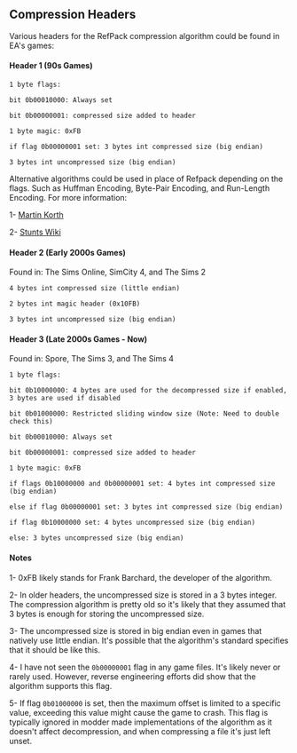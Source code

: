 ## Compression Headers

Various headers for the RefPack compression algorithm could be found in EA's games:

#### Header 1 (90s Games)

```
1 byte flags:

bit 0b00010000: Always set

bit 0b00000001: compressed size added to header

1 byte magic: 0xFB

if flag 0b00000001 set: 3 bytes int compressed size (big endian)

3 bytes int uncompressed size (big endian)
```

Alternative algorithms could be used in place of Refpack depending on the flags. Such as Huffman Encoding, Byte-Pair Encoding, and Run-Length Encoding. For more information:

1- [Martin Korth](https://problemkaputt.de/psxspx-cdrom-file-compression-ea-methods.htm)

2- [Stunts Wiki](https://wiki.stunts.hu/wiki/Compression#EAC_packing)

#### Header 2 (Early 2000s Games)

Found in: The Sims Online, SimCity 4, and The Sims 2

```
4 bytes int compressed size (little endian)

2 bytes int magic header (0x10FB)

3 bytes int uncompressed size (big endian)
```

#### Header 3 (Late 2000s Games - Now)

Found in: Spore, The Sims 3, and The Sims 4

```
1 byte flags:

bit 0b10000000: 4 bytes are used for the decompressed size if enabled, 3 bytes are used if disabled

bit 0b01000000: Restricted sliding window size (Note: Need to double check this)

bit 0b00010000: Always set

bit 0b00000001: compressed size added to header

1 byte magic: 0xFB

if flags 0b10000000 and 0b00000001 set: 4 bytes int compressed size (big endian)

else if flag 0b00000001 set: 3 bytes int compressed size (big endian)

if flag 0b10000000 set: 4 bytes uncompressed size (big endian)

else: 3 bytes uncompressed size (big endian)
```

#### Notes

1- 0xFB likely stands for Frank Barchard, the developer of the algorithm.

2- In older headers, the uncompressed size is stored in a 3 bytes integer. The compression algorithm is pretty old so it's likely that they assumed that 3 bytes is enough for storing the uncompressed size.

3- The uncompressed size is stored in big endian even in games that natively use little endian. It's possible that the algorithm's standard specifies that it should be like this.

4- I have not seen the `0b00000001` flag in any game files. It's likely never or rarely used. However, reverse engineering efforts did show that the algorithm supports this flag.

5- If flag `0b01000000` is set, then the maximum offset is limited to a specific value, exceeding this value might cause the game to crash. This flag is typically ignored in modder made implementations of the algorithm as it doesn't affect decompression, and when compressing a file it's just left unset.